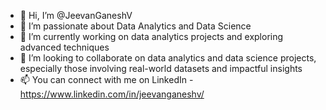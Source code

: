 - 👋 Hi, I’m @JeevanGaneshV
- 👀 I’m passionate about Data Analytics and Data Science
- 🌱 I’m currently working on data analytics projects and exploring advanced techniques
- 💞️ I’m looking to collaborate on data analytics and data science projects, especially those involving real-world datasets and impactful insights
- 📫 You can connect with me on LinkedIn - https://www.linkedin.com/in/jeevanganeshv/
<!---
JeevanGaneshV/JeevanGaneshV is a ✨ special ✨ repository because its `README.md` (this file) appears on your GitHub profile.
You can click the Preview link to take a look at your changes.
--->
